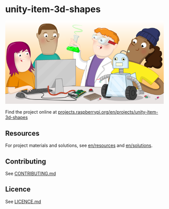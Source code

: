 # unity-item-3d-shapes

![unity-item-3d-shapes](banner.png)

Find the project online at [projects.raspberrypi.org/en/projects/unity-item-3d-shapes](https://projects.raspberrypi.org/en/projects/unity-item-3d-shapes)

## Resources
For project materials and solutions, see [en/resources](https://github.com/raspberrypilearning/unity-item-3d-shapes/tree/master/en/resources) and [en/solutions](https://github.com/raspberrypilearning/unity-item-3d-shapes/tree/master/en/solutions).

## Contributing
See [CONTRIBUTING.md](CONTRIBUTING.md)

## Licence
 See [LICENCE.md](LICENCE.md)